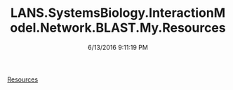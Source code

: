 ﻿---
title: LANS.SystemsBiology.InteractionModel.Network.BLAST.My.Resources
date: 6/13/2016 9:11:19 PM
---

[Resources](T-LANS.SystemsBiology.InteractionModel.Network.BLAST.My.Resources.Resources.html)
